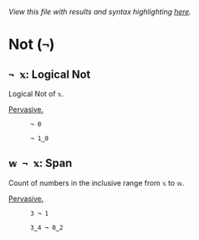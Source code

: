 *View this file with results and syntax highlighting [here](https://mlochbaum.github.io/BQN/help/not_span.html).*

# Not (`¬`)
    
## `¬ 𝕩`: Logical Not  
    
Logical Not of `𝕩`.
    
[Pervasive.](https://mlochbaum.github.io/BQN/doc/arithmetic.html#pervasion)
    
          ¬ 0

          ¬ 1‿0

    
    
## `𝕨 ¬ 𝕩`: Span
    
Count of numbers in the inclusive range from `𝕩` to `𝕨`.
    
[Pervasive.](https://mlochbaum.github.io/BQN/doc/arithmetic.html#pervasion)
    
          3 ¬ 1

          3‿4 ¬ 0‿2

    

